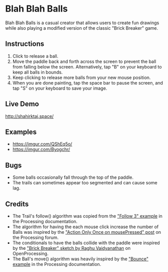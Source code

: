# Blah Blah Balls
Blah Blah Balls is a casual creator that allows users to create fun drawings while also playing a modified version of the classic "Brick Breaker" game.

## Instructions
1. Click to release a ball.
2. Move the paddle back and forth across the screen to prevent the ball from falling below the screen. Alternatively, tap "B" on your keyboard to keep all balls in bounds.
3. Keep clicking to release more balls from your new mouse position.
4. When you are done painting, tap the space bar to pause the screen, and tap "S" on your keyboard to save your image.

## Live Demo
http://shahirktaj.space/

## Examples
- https://imgur.com/QShEq5o/
- https://imgur.com/Byogchr/

## Bugs
- Some balls occasionally fall through the top of the paddle.
- The trails can sometimes appear too segmented and can cause some lag.

## Credits
- The Trail's follow() algorithm was copied from the ["Follow 3" example](https://processing.org/examples/follow3.html) in the Processing documentation.
- The algorithm for having the each mouse click increase the number of Balls was inspired by the ["Action Only Once on mousePressed" post](https://forum.processing.org/one/topic/action-only-once-on-mousepressed.html) on the Processing forum.
- The conditionals to have the balls collide with the paddle were inspired by the ["Brick Breaker" sketch by Raghu Vaidyanathan](https://www.openprocessing.org/sketch/134612/) on OpenProcessing.
- The Ball's move() algorithm was heavily inspired by the ["Bounce" example](https://processing.org/examples/bounce.html) in the Processing documentation.
